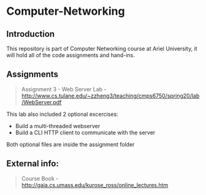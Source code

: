 # Computer-Networking

## Introduction
This repository is part of Computer Networking course at Ariel University, it will hold all of the code assignments and hand-ins.

## Assignments
>Assignment 3 - Web Server Lab - http://www.cs.tulane.edu/~zzheng3/teaching/cmps6750/spring20/lab/WebServer.pdf

This lab also included 2 optional excercises:
* Build a multi-threaded webserver
* Build a CLI HTTP client to communicate with the server

Both optional files are inside the assignment folder



## External info:

> Course Book - http://gaia.cs.umass.edu/kurose_ross/online_lectures.htm

